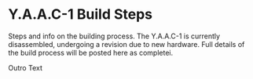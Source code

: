 <!-- ======================================== yaac1-build.md Start ======================================== -->


<!-- ------------------------------ Intro Start ------------------------------ -->

# Y.A.A.C-1 Build Steps

Steps and info on the building process.  The Y.A.A.C-1 is currently disassembled, undergoing a revision due to new hardware.  Full details of the build process will be posted here as completei.

<!-- ------------------------------ Intro End ------------------------------ -->


<!-- ------------------------------ Section End ------------------------------ -->

<!-- ------------------------------ Section End ------------------------------ -->


<!-- ------------------------------ Outro End ------------------------------ -->

Outro Text

<!-- ------------------------------ Outro End ------------------------------ -->


<!-- ======================================== yaac1-build.md End ======================================== -->
